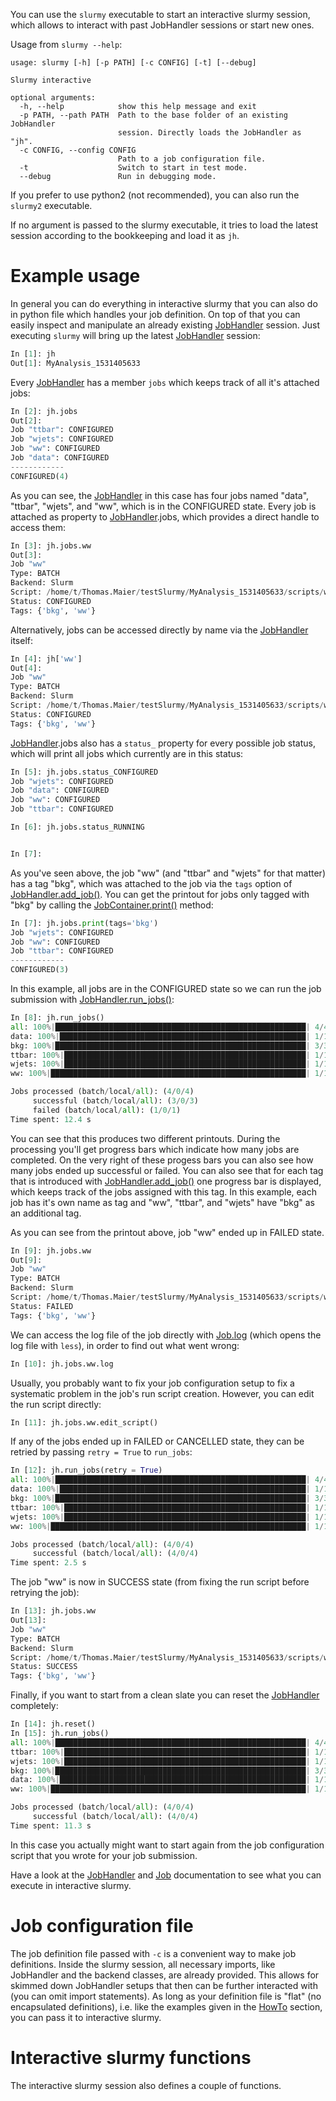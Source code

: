 You can use the `slurmy` executable to start an interactive slurmy session, which allows to interact with past JobHandler sessions or start new ones.

Usage from `slurmy --help`:

```shell
usage: slurmy [-h] [-p PATH] [-c CONFIG] [-t] [--debug]

Slurmy interactive

optional arguments:
  -h, --help            show this help message and exit
  -p PATH, --path PATH  Path to the base folder of an existing JobHandler
                        session. Directly loads the JobHandler as "jh".
  -c CONFIG, --config CONFIG
                        Path to a job configuration file.
  -t                    Switch to start in test mode.
  --debug               Run in debugging mode.
```

If you prefer to use python2 (not recommended), you can also run the `slurmy2` executable.

If no argument is passed to the slurmy executable, it tries to load the latest session according to the bookkeeping and load it as `jh`.

# Example usage

In general you can do everything in interactive slurmy that you can also do in python file which handles your job definition. On top of that you can easily inspect and manipulate an already existing [JobHandler](classes/JobHandler.md) session. Just executing `slurmy` will bring up the latest [JobHandler](classes/JobHandler.md) session:

```python
In [1]: jh
Out[1]: MyAnalysis_1531405633
```

Every [JobHandler](classes/JobHandler.md) has a member `jobs` which keeps track of all it's attached jobs:

```python
In [2]: jh.jobs
Out[2]: 
Job "ttbar": CONFIGURED
Job "wjets": CONFIGURED
Job "ww": CONFIGURED
Job "data": CONFIGURED
------------
CONFIGURED(4)
```

As you can see, the [JobHandler](classes/JobHandler.md) in this case has four jobs named "data", "ttbar", "wjets", and "ww", which is in the CONFIGURED state. Every job is attached as property to [JobHandler](classes/JobHandler.md).jobs, which provides a direct handle to access them:

```python
In [3]: jh.jobs.ww
Out[3]: 
Job "ww"
Type: BATCH
Backend: Slurm
Script: /home/t/Thomas.Maier/testSlurmy/MyAnalysis_1531405633/scripts/ww
Status: CONFIGURED
Tags: {'bkg', 'ww'}
```

Alternatively, jobs can be accessed directly by name via the [JobHandler](classes/JobHandler.md) itself:

```python
In [4]: jh['ww']
Out[4]: 
Job "ww"
Type: BATCH
Backend: Slurm
Script: /home/t/Thomas.Maier/testSlurmy/MyAnalysis_1531405633/scripts/ww
Status: CONFIGURED
Tags: {'bkg', 'ww'}
```

[JobHandler](classes/JobHandler.md).jobs also has a `status_` property for every possible job status, which will print all jobs which currently are in this status:

```python
In [5]: jh.jobs.status_CONFIGURED
Job "wjets": CONFIGURED
Job "data": CONFIGURED
Job "ww": CONFIGURED
Job "ttbar": CONFIGURED

In [6]: jh.jobs.status_RUNNING


In [7]:
```

As you've seen above, the job "ww" (and "ttbar" and "wjets" for that matter) has a tag "bkg", which was attached to the job via the `tags` option of [JobHandler.add_job()](classes/JobHandler.md#add_job). You can get the printout for jobs only tagged with "bkg" by calling the [JobContainer.print()](classes/JobContainer.md#print) method:

```python
In [7]: jh.jobs.print(tags='bkg')
Job "wjets": CONFIGURED
Job "ww": CONFIGURED
Job "ttbar": CONFIGURED
------------
CONFIGURED(3)
```

In this example, all jobs are in the CONFIGURED state so we can run the job submission with [JobHandler.run_jobs()](classes/JobHandler.md#run_jobs):

```python
In [8]: jh.run_jobs()
all: 100%|████████████████████████████████████████████████████████| 4/4 [, SUCCESS=3, FAILED=1]
data: 100%|███████████████████████████████████████████████████████| 1/1 [, SUCCESS=1, FAILED=0]
bkg: 100%|████████████████████████████████████████████████████████| 3/3 [, SUCCESS=2, FAILED=1]
ttbar: 100%|██████████████████████████████████████████████████████| 1/1 [, SUCCESS=1, FAILED=0]
wjets: 100%|██████████████████████████████████████████████████████| 1/1 [, SUCCESS=1, FAILED=0]
ww: 100%|█████████████████████████████████████████████████████████| 1/1 [, SUCCESS=0, FAILED=1]

Jobs processed (batch/local/all): (4/0/4)
     successful (batch/local/all): (3/0/3)
     failed (batch/local/all): (1/0/1)
Time spent: 12.4 s
```

You can see that this produces two different printouts. During the processing you'll get progress bars which indicate how many jobs are completed. On the very right of these progess bars you can also see how many jobs ended up successful or failed. You can also see that for each tag that is introduced with [JobHandler.add_job()](classes/JobHandler.md#add_job) one progress bar is displayed, which keeps track of the jobs assigned with this tag. In this example, each job has it's own name as tag and "ww", "ttbar", and "wjets" have "bkg" as an additional tag.

As you can see from the printout above, job "ww" ended up in FAILED state.

```python
In [9]: jh.jobs.ww
Out[9]: 
Job "ww"
Type: BATCH
Backend: Slurm
Script: /home/t/Thomas.Maier/testSlurmy/MyAnalysis_1531405633/scripts/ww
Status: FAILED
Tags: {'bkg', 'ww'}
```

We can access the log file of the job directly with [Job.log](classes/Job.md#log) (which opens the log file with `less`), in order to find out what went wrong:

```python
In [10]: jh.jobs.ww.log
```

Usually, you probably want to fix your job configuration setup to fix a systematic problem in the job's run script creation. However, you can edit the run script directly:

```python
In [11]: jh.jobs.ww.edit_script()
```

If any of the jobs ended up in FAILED or CANCELLED state, they can be retried by passing `retry = True` to `run_jobs`:

```python
In [12]: jh.run_jobs(retry = True)
all: 100%|████████████████████████████████████████████████████████| 4/4 [, SUCCESS=4, FAILED=0]
data: 100%|███████████████████████████████████████████████████████| 1/1 [, SUCCESS=1, FAILED=0]
bkg: 100%|████████████████████████████████████████████████████████| 3/3 [, SUCCESS=3, FAILED=0]
ttbar: 100%|██████████████████████████████████████████████████████| 1/1 [, SUCCESS=1, FAILED=0]
wjets: 100%|██████████████████████████████████████████████████████| 1/1 [, SUCCESS=1, FAILED=0]
ww: 100%|█████████████████████████████████████████████████████████| 1/1 [, SUCCESS=1, FAILED=0]

Jobs processed (batch/local/all): (4/0/4)
     successful (batch/local/all): (4/0/4)
Time spent: 2.5 s
```

The job "ww" is now in SUCCESS state (from fixing the run script before retrying the job):

```python
In [13]: jh.jobs.ww
Out[13]: 
Job "ww"
Type: BATCH
Backend: Slurm
Script: /home/t/Thomas.Maier/testSlurmy/MyAnalysis_1531405633/scripts/ww
Status: SUCCESS
Tags: {'bkg', 'ww'}
```

Finally, if you want to start from a clean slate you can reset the [JobHandler](classes/JobHandler.md) completely:

```python
In [14]: jh.reset()
In [15]: jh.run_jobs()
all: 100%|████████████████████████████████████████████████████████| 4/4 [, SUCCESS=4, FAILED=0]
ttbar: 100%|██████████████████████████████████████████████████████| 1/1 [, SUCCESS=1, FAILED=0]
wjets: 100%|██████████████████████████████████████████████████████| 1/1 [, SUCCESS=1, FAILED=0]
bkg: 100%|████████████████████████████████████████████████████████| 3/3 [, SUCCESS=3, FAILED=0]
data: 100%|███████████████████████████████████████████████████████| 1/1 [, SUCCESS=1, FAILED=0]
ww: 100%|█████████████████████████████████████████████████████████| 1/1 [, SUCCESS=1, FAILED=0]

Jobs processed (batch/local/all): (4/0/4)
     successful (batch/local/all): (4/0/4)
Time spent: 11.3 s
```

In this case you actually might want to start again from the job configuration script that you wrote for your job submission.

Have a look at the [JobHandler](classes/JobHandler.md) and [Job](classes/Job.md) documentation to see what you can execute in interactive slurmy.

# Job configuration file

The job definition file passed with `-c` is a convenient way to make job definitions. Inside the slurmy session, all necessary imports, like JobHandler and the backend classes, are already provided. This allows for skimmed down JobHandler setups that then can be further interacted with (you can omit import statements). As long as your definition file is "flat" (no encapsulated definitions), i.e. like the examples given in the [HowTo](howto.md) section, you can pass it to interactive slurmy.

# Interactive slurmy functions

The interactive slurmy session also defines a couple of functions.